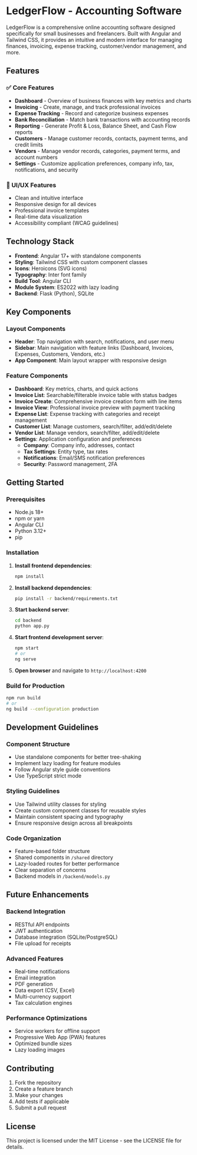 # LedgerFlow - Accounting Software

LedgerFlow is a comprehensive online accounting software designed specifically for small businesses and freelancers. Built with Angular and Tailwind CSS, it provides an intuitive and modern interface for managing finances, invoicing, expense tracking, customer/vendor management, and more.

## Features

### ✅ Core Features
- **Dashboard** - Overview of business finances with key metrics and charts
- **Invoicing** - Create, manage, and track professional invoices
- **Expense Tracking** - Record and categorize business expenses
- **Bank Reconciliation** - Match bank transactions with accounting records
- **Reporting** - Generate Profit & Loss, Balance Sheet, and Cash Flow reports
- **Customers** - Manage customer records, contacts, payment terms, and credit limits
- **Vendors** - Manage vendor records, categories, payment terms, and account numbers
- **Settings** - Customize application preferences, company info, tax, notifications, and security

### 🎨 UI/UX Features
- Clean and intuitive interface
- Responsive design for all devices
- Professional invoice templates
- Real-time data visualization
- Accessibility compliant (WCAG guidelines)

## Technology Stack

- **Frontend**: Angular 17+ with standalone components
- **Styling**: Tailwind CSS with custom component classes
- **Icons**: Heroicons (SVG icons)
- **Typography**: Inter font family
- **Build Tool**: Angular CLI
- **Module System**: ES2022 with lazy loading
- **Backend**: Flask (Python), SQLite

## Key Components

### Layout Components
- **Header**: Top navigation with search, notifications, and user menu
- **Sidebar**: Main navigation with feature links (Dashboard, Invoices, Expenses, Customers, Vendors, etc.)
- **App Component**: Main layout wrapper with responsive design

### Feature Components
- **Dashboard**: Key metrics, charts, and quick actions
- **Invoice List**: Searchable/filterable invoice table with status badges
- **Invoice Create**: Comprehensive invoice creation form with line items
- **Invoice View**: Professional invoice preview with payment tracking
- **Expense List**: Expense tracking with categories and receipt management
- **Customer List**: Manage customers, search/filter, add/edit/delete
- **Vendor List**: Manage vendors, search/filter, add/edit/delete
- **Settings**: Application configuration and preferences
  - **Company**: Company info, addresses, contact
  - **Tax Settings**: Entity type, tax rates
  - **Notifications**: Email/SMS notification preferences
  - **Security**: Password management, 2FA


## Getting Started

### Prerequisites
- Node.js 18+ 
- npm or yarn
- Angular CLI
- Python 3.12+
- pip

### Installation

1. **Install frontend dependencies**:
   ```bash
   npm install
   ```
2. **Install backend dependencies**:
   ```bash
   pip install -r backend/requirements.txt
   ```
3. **Start backend server**:
   ```bash
   cd backend
   python app.py
   ```
4. **Start frontend development server**:
   ```bash
   npm start
   # or
   ng serve
   ```
5. **Open browser** and navigate to `http://localhost:4200`

### Build for Production

```bash
npm run build
# or
ng build --configuration production
```

## Development Guidelines

### Component Structure
- Use standalone components for better tree-shaking
- Implement lazy loading for feature modules
- Follow Angular style guide conventions
- Use TypeScript strict mode

### Styling Guidelines
- Use Tailwind utility classes for styling
- Create custom component classes for reusable styles
- Maintain consistent spacing and typography
- Ensure responsive design across all breakpoints

### Code Organization
- Feature-based folder structure
- Shared components in `/shared` directory
- Lazy-loaded routes for better performance
- Clear separation of concerns
- Backend models in `/backend/models.py`

## Future Enhancements

### Backend Integration
- RESTful API endpoints
- JWT authentication
- Database integration (SQLite/PostgreSQL)
- File upload for receipts

### Advanced Features
- Real-time notifications
- Email integration
- PDF generation
- Data export (CSV, Excel)
- Multi-currency support
- Tax calculation engines

### Performance Optimizations
- Service workers for offline support
- Progressive Web App (PWA) features
- Optimized bundle sizes
- Lazy loading images

## Contributing

1. Fork the repository
2. Create a feature branch
3. Make your changes
4. Add tests if applicable
5. Submit a pull request

## License

This project is licensed under the MIT License - see the LICENSE file for details.
